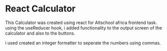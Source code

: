 # React Calculator

This Calculator was created using react for Altschool africa frontend task.
using the useReducer hook, i added functionality to the output screen of the calculator and also to the buttons.

i used created an integer formatter to seperate the numbers using commas.
